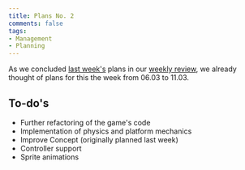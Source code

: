 ```yaml
---
title: Plans No. 2
comments: false
tags: 
- Management
- Planning
---
```

As we concluded [last week's](notes/Plans%20Number%201.md) plans in our [weekly review](notes/Review%20Number%201.md), we already thought of plans for this the week from 06.03 to 11.03.

## To-do's
- Further refactoring of the game's code
- Implementation of physics and platform mechanics
- Improve Concept (originally planned last week)
- Controller support
- Sprite animations

